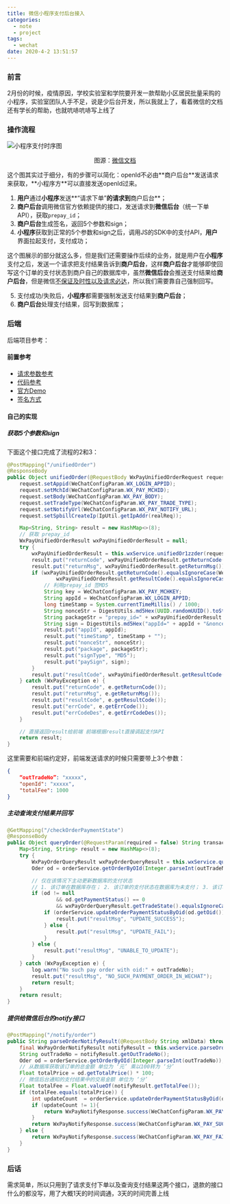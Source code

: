 ```yaml
---
title: 微信小程序支付后台接入
categories:
  - note
  - project
tags:
  - wechat
date: 2020-4-2 13:51:57
---
```




### 前言

2月份的时候，疫情原因，学校实验室和学院要开发一款帮助小区居民批量采购的小程序，实验室团队人手不足，说是少后台开发，所以我就上了，看着微信的文档还有学长的帮助，也就吭哧吭哧写上线了

### 操作流程

![小程序支付时序图](https://pay.weixin.qq.com/wiki/doc/api/img/wxa-7-2.jpg)

<p style="text-align: center;">图源：<a href="https://pay.weixin.qq.com/wiki/doc/api/wxa/wxa_api.php?chapter=7_4&index=3" target="_blank">微信文档</a></p>
这个图其实过于细分，有的步骤可以简化：openId不必由**商户后台**发送请求来获取，**小程序方**可以直接发送openId过来。

1. **用户**通过**小程序**发送**“请求下单”**的请求到**商户后台**；
2. **商户后台**调用微信官方依赖提供的接口，发送请求到**微信后台**（统一下单API），获取`prepay_id`；
3. **商户后台**生成签名，返回5个参数和sign；
4. **小程序**获取到正常的5个参数和sign之后，调用JS的SDK中的支付API，**用户**界面拉起支付，支付成功；

这个图展示的部分就这么多，但是我们还需要操作后续的业务，就是用户在**小程序**支付之后，发送一个请求把支付结果告诉到**商户后台**，这样**商户后台**才能够即使回写这个订单的支付状态到商户自己的数据库中，虽然**微信后台**会推送支付结果给**商户后台**，但是微信[不保证及时性以及请求必达](https://pay.weixin.qq.com/wiki/doc/api/wxa/wxa_api.php?chapter=9_7)，所以我们需要靠自己强制回写。

5. 支付成功/失败后，**小程序**都需要强制发送支付结果到**商户后台**；
6. **商户后台**处理支付结果，回写到数据库；

### 后端

后端项目参考：

#### 前置参考

- [请求参数参考](https://pay.weixin.qq.com/wiki/doc/api/wxa/wxa_api.php?chapter=9_1)
- [代码参考](https://github.com/Wechat-Group/WxJava/wiki/微信支付)
- [官方Demo](https://github.com/binarywang/weixin-java-pay-demo/blob/5ea0ad02efb734751dce18eee35817af82c3ee13/src/main/java/com/github/binarywang/demo/wx/pay/controller/WxPayController.java#L106)
- [签名方式](https://pay.weixin.qq.com/wiki/doc/api/wxa/wxa_api.php?chapter=7_7&index=5)

#### 自己的实现

##### 获取5个参数和sign

下面这个接口完成了流程的2和3：

``` java
@PostMapping("/unifiedOrder")
@ResponseBody
public Object unifiedOrder(@RequestBody WxPayUnifiedOrderRequest request, HttpServletRequest realReq) {
    request.setAppid(WeChatConfigParam.WX_LOGIN_APPID);
    request.setMchId(WeChatConfigParam.WX_PAY_MCHID);
    request.setBody(WeChatConfigParam.WX_PAY_BODY);
    request.setTradeType(WeChatConfigParam.WX_PAY_TRADE_TYPE);
    request.setNotifyUrl(WeChatConfigParam.WX_PAY_NOTIFY_URL);
    request.setSpbillCreateIp(IpUtil.getIpAddr(realReq));

    Map<String, String> result = new HashMap<>(8);
    // 获取 prepay_id
    WxPayUnifiedOrderResult wxPayUnifiedOrderResult = null;
    try {
        wxPayUnifiedOrderResult = this.wxService.unifiedOr1zzder(request);
        result.put("returnCode", wxPayUnifiedOrderResult.getReturnCode());
        result.put("returnMsg", wxPayUnifiedOrderResult.getReturnMsg());
        if (wxPayUnifiedOrderResult.getReturnCode().equalsIgnoreCase(WeChatConfigParam.WX_PAY_SUCCESS_FLAG) &&
                wxPayUnifiedOrderResult.getResultCode().equalsIgnoreCase(WeChatConfigParam.WX_PAY_SUCCESS_FLAG)) {
            // 利用prepay_id 签MD5
            String key = WeChatConfigParam.WX_PAY_MCHKEY;
            String appId = WeChatConfigParam.WX_LOGIN_APPID;
            long timeStamp = System.currentTimeMillis() / 1000;
            String nonceStr = DigestUtils.md5Hex(UUID.randomUUID().toString());
            String packageStr = "prepay_id=" + wxPayUnifiedOrderResult.getPrepayId();
            String sign = DigestUtils.md5Hex("appId=" + appId + "&nonceStr=" + nonceStr + "&package=" + packageStr + "&signType=MD5&timeStamp=" + timeStamp + "&key=" + key);
            result.put("appId", appId);
            result.put("timeStamp", timeStamp + "");
            result.put("nonceStr", nonceStr);
            result.put("package", packageStr);
            result.put("signType", "MD5");
            result.put("paySign", sign);
        }
        result.put("resultCode", wxPayUnifiedOrderResult.getResultCode());
    } catch (WxPayException e) {
        result.put("returnCode", e.getReturnCode());
        result.put("returnMsg", e.getReturnMsg());
        result.put("resultCode", e.getResultCode());
        result.put("errCode", e.getErrCode());
        result.put("errCodeDes", e.getErrCodeDes());
    }

    // 直接返回result给前端 前端根据result直接调起支付API
    return result;
}
```

这里需要和前端约定好，前端发送请求的时候只需要带上3个参数：

``` json
{
	“outTradeNo”: "xxxxx",
    "openId": "xxxxx",
    "totalFee": 1000
}
```

##### 主动查询支付结果并回写

``` java
@GetMapping("/checkOrderPaymentState")
@ResponseBody
public Object queryOrder(@RequestParam(required = false) String transactionId, @RequestParam String outTradeNo) {
    Map<String, String> result = new HashMap<>(8);
    try {
        WxPayOrderQueryResult wxPayOrderQueryResult = this.wxService.queryOrder(transactionId, outTradeNo);
        Oder od = orderService.getOrderByOId(Integer.parseInt(outTradeNo));

        // 仅在该情况下主动更新数据库的支付状态
        // 1. 该订单在数据库存在； 2. 该订单的支付状态在数据库为未支付； 3. 该订单的支付状态在微信数据库为已支付
        if (od != null
                && od.getPaymentStatus() == 0
                && wxPayOrderQueryResult.getTradeState().equalsIgnoreCase(WeChatConfigParam.WX_PAY_SUCCESS_FLAG)) {
            if (orderService.updateOrderPaymentStatusByOid(od.getOid()) == 1) {
                result.put("resultMsg", "UPDATE_SUCCESS");
            } else {
                result.put("resultMsg", "UPDATE_FAIL");
            }
        } else {
            result.put("resultMsg", "UNABLE_TO_UPDATE");
        }
    } catch (WxPayException e) {
        log.warn("No such pay order with oid:" + outTradeNo);
        result.put("resultMsg", "NO_SUCH_PAYMENT_ORDER_IN_WECHAT");
        return result;
    }
    return result;
}
```

##### 提供给微信后台的notify接口

``` java
@PostMapping("/notify/order")
public String parseOrderNotifyResult(@RequestBody String xmlData) throws WxPayException {
    final WxPayOrderNotifyResult notifyResult = this.wxService.parseOrderNotifyResult(xmlData);
    String outTradeNo = notifyResult.getOutTradeNo();
    Oder od = orderService.getOrderByOId(Integer.parseInt(outTradeNo));
    // 从数据库获取该订单的总金额 单位为 ‘元’ 乘以100转为 ‘分’
    Float totalPrice = od.getTotalPrice() * 100;
    // 微信后台通知的支付结果中的交易金额 单位为 ‘分’
    Float totalFee = Float.valueOf(notifyResult.getTotalFee());
    if (totalFee.equals(totalPrice)) {
        int updateCount  = orderService.updateOrderPaymentStatusByOid(od.getOid());
        if (updateCount != 1){
            return WxPayNotifyResponse.success(WeChatConfigParam.WX_PAY_FAIL_FLAG);
        }
        return WxPayNotifyResponse.success(WeChatConfigParam.WX_PAY_SUCCESS_FLAG);
    } else {
        return WxPayNotifyResponse.success(WeChatConfigParam.WX_PAY_FAIL_FLAG);
    }
}
```

### 后话

需求简单，所以只用到了请求支付下单以及查询支付结果这两个接口，退款的接口什么的都没写，用了大概1天的时间调通，3天的时间完善上线